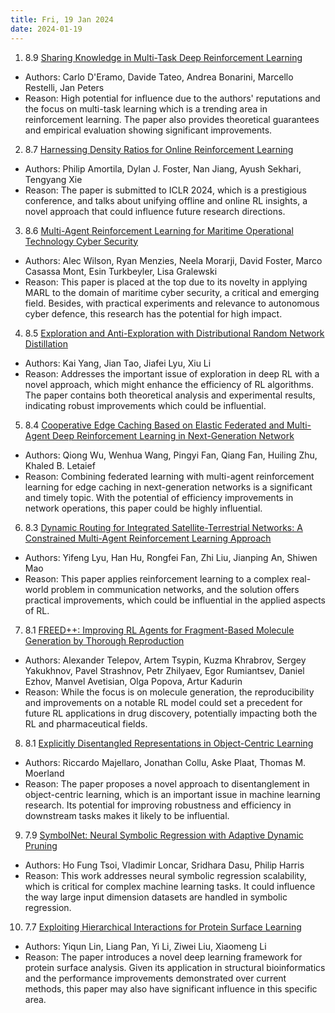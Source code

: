 ```yaml
---
title: Fri, 19 Jan 2024
date: 2024-01-19
---
```

1. 8.9 [Sharing Knowledge in Multi-Task Deep Reinforcement Learning](https://arxiv.org/abs/2401.09561)
* Authors: Carlo D'Eramo, Davide Tateo, Andrea Bonarini, Marcello Restelli, Jan Peters
* Reason: High potential for influence due to the authors' reputations and the focus on multi-task learning which is a trending area in reinforcement learning. The paper also provides theoretical guarantees and empirical evaluation showing significant improvements.

2. 8.7 [Harnessing Density Ratios for Online Reinforcement Learning](https://arxiv.org/abs/2401.09681)
* Authors: Philip Amortila, Dylan J. Foster, Nan Jiang, Ayush Sekhari, Tengyang Xie
* Reason: The paper is submitted to ICLR 2024, which is a prestigious conference, and talks about unifying offline and online RL insights, a novel approach that could influence future research directions.

3. 8.6 [Multi-Agent Reinforcement Learning for Maritime Operational Technology Cyber Security](https://arxiv.org/abs/2401.10149)
* Authors: Alec Wilson, Ryan Menzies, Neela Morarji, David Foster, Marco Casassa Mont, Esin Turkbeyler, Lisa Gralewski
* Reason: This paper is placed at the top due to its novelty in applying MARL to the domain of maritime cyber security, a critical and emerging field. Besides, with practical experiments and relevance to autonomous cyber defence, this research has the potential for high impact.

4. 8.5 [Exploration and Anti-Exploration with Distributional Random Network Distillation](https://arxiv.org/abs/2401.09750)
* Authors: Kai Yang, Jian Tao, Jiafei Lyu, Xiu Li
* Reason: Addresses the important issue of exploration in deep RL with a novel approach, which might enhance the efficiency of RL algorithms. The paper contains both theoretical analysis and experimental results, indicating robust improvements which could be influential.

5. 8.4 [Cooperative Edge Caching Based on Elastic Federated and Multi-Agent Deep Reinforcement Learning in Next-Generation Network](https://arxiv.org/abs/2401.09886)
* Authors: Qiong Wu, Wenhua Wang, Pingyi Fan, Qiang Fan, Huiling Zhu, Khaled B. Letaief
* Reason: Combining federated learning with multi-agent reinforcement learning for edge caching in next-generation networks is a significant and timely topic. With the potential of efficiency improvements in network operations, this paper could be highly influential.

6. 8.3 [Dynamic Routing for Integrated Satellite-Terrestrial Networks: A Constrained Multi-Agent Reinforcement Learning Approach](https://arxiv.org/abs/2401.09455)
* Authors: Yifeng Lyu, Han Hu, Rongfei Fan, Zhi Liu, Jianping An, Shiwen Mao
* Reason: This paper applies reinforcement learning to a complex real-world problem in communication networks, and the solution offers practical improvements, which could be influential in the applied aspects of RL.

7. 8.1 [FREED++: Improving RL Agents for Fragment-Based Molecule Generation by Thorough Reproduction](https://arxiv.org/abs/2401.09840)
* Authors: Alexander Telepov, Artem Tsypin, Kuzma Khrabrov, Sergey Yakukhnov, Pavel Strashnov, Petr Zhilyaev, Egor Rumiantsev, Daniel Ezhov, Manvel Avetisian, Olga Popova, Artur Kadurin
* Reason: While the focus is on molecule generation, the reproducibility and improvements on a notable RL model could set a precedent for future RL applications in drug discovery, potentially impacting both the RL and pharmaceutical fields.

8. 8.1 [Explicitly Disentangled Representations in Object-Centric Learning](https://arxiv.org/abs/2401.10148)
* Authors: Riccardo Majellaro, Jonathan Collu, Aske Plaat, Thomas M. Moerland
* Reason: The paper proposes a novel approach to disentanglement in object-centric learning, which is an important issue in machine learning research. Its potential for improving robustness and efficiency in downstream tasks makes it likely to be influential.

9. 7.9 [SymbolNet: Neural Symbolic Regression with Adaptive Dynamic Pruning](https://arxiv.org/abs/2401.09949)
* Authors: Ho Fung Tsoi, Vladimir Loncar, Sridhara Dasu, Philip Harris
* Reason: This work addresses neural symbolic regression scalability, which is critical for complex machine learning tasks. It could influence the way large input dimension datasets are handled in symbolic regression.

10. 7.7 [Exploiting Hierarchical Interactions for Protein Surface Learning](https://arxiv.org/abs/2401.10144)
* Authors: Yiqun Lin, Liang Pan, Yi Li, Ziwei Liu, Xiaomeng Li
* Reason: The paper introduces a novel deep learning framework for protein surface analysis. Given its application in structural bioinformatics and the performance improvements demonstrated over current methods, this paper may also have significant influence in this specific area.

